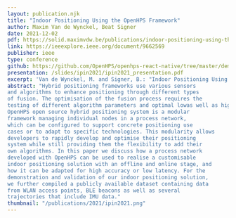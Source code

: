 ```yaml
---
layout: publication.njk
title: "Indoor Positioning Using the OpenHPS Framework"
author: Maxim Van de Wynckel, Beat Signer
date: 2021-12-02
pdf: https://solid.maximvdw.be/publications/indoor-positioning-using-the-openhps-framework.pdf
link: https://ieeexplore.ieee.org/document/9662569
publisher: ieee
type: conference
github: https://github.com/OpenHPS/openhps-react-native/tree/master/demo/demo_fingerprinting
presentation: /slides/ipin2021/ipin2021_presentation.pdf
excerpt: 'Van de Wynckel, M. and Signer, B.: "Indoor Positioning Using the OpenHPS Framework", Proceedings of IPIN 2021, 11th International Conference on Indoor Positioning and Indoor Navigation, Lloret de Mar, Spain, November 2021'
abstract: "Hybrid positioning frameworks use various sensors
and algorithms to enhance positioning through different types
of fusion. The optimisation of the fusion process requires the
testing of different algorithm parameters and optimal lowas well as high-level sensor fusion techniques. The presented
OpenHPS open source hybrid positioning system is a modular
framework managing individual nodes in a process network,
which can be configured to support concrete positioning use
cases or to adapt to specific technologies. This modularity allows
developers to rapidly develop and optimise their positioning
system while still providing them the flexibility to add their
own algorithms. In this paper we discuss how a process network
developed with OpenHPS can be used to realise a customisable
indoor positioning solution with an offline and online stage, and
how it can be adapted for high accuracy or low latency. For the
demonstration and validation of our indoor positioning solution,
we further compiled a publicly available dataset containing data
from WLAN access points, BLE beacons as well as several
trajectories that include IMU data."
thumbnail: "/publications/2021/ipin2021.png"
---
```


